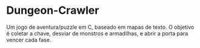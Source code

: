 # Dungeon-Crawler
Um jogo de aventura/puzzle em C, baseado em mapas de texto.   O objetivo é coletar a chave, desviar de monstros e armadilhas, e abrir a porta para vencer cada fase.
